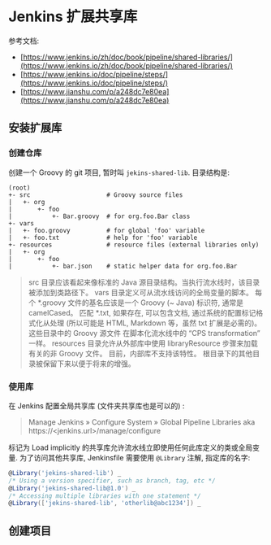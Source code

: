 <a name="EnAAZ"></a>
# Jenkins 扩展共享库
参考文档:

- [https://www.jenkins.io/zh/doc/book/pipeline/shared-libraries/](https://www.jenkins.io/zh/doc/book/pipeline/shared-libraries/)
- [https://www.jenkins.io/doc/pipeline/steps/](https://www.jenkins.io/doc/pipeline/steps/)
- [https://www.jianshu.com/p/a248dc7e80ea](https://www.jianshu.com/p/a248dc7e80ea)
<a name="V0UE5"></a>
## 安装扩展库
<a name="CmCoy"></a>
### 创建仓库
创建一个 Groovy 的 git 项目, 暂时叫 `jekins-shared-lib`. 目录结构是:
```
(root)
+- src                     # Groovy source files
|   +- org
|       +- foo
|           +- Bar.groovy  # for org.foo.Bar class
+- vars
|   +- foo.groovy          # for global 'foo' variable
|   +- foo.txt             # help for 'foo' variable
+- resources               # resource files (external libraries only)
|   +- org
|       +- foo
|           +- bar.json    # static helper data for org.foo.Bar
```
> src 目录应该看起来像标准的 Java 源目录结构。当执行流水线时，该目录被添加到类路径下。
> vars 目录定义可从流水线访问的全局变量的脚本。 每个 *.groovy 文件的基名应该是一个 Groovy (~ Java) 标识符, 通常是 camelCased。 匹配 *.txt, 如果存在, 可以包含文档, 通过系统的配置标记格式化从处理 (所以可能是 HTML, Markdown 等，虽然 txt 扩展是必需的)。
> 这些目录中的 Groovy 源文件 在脚本化流水线中的 “CPS transformation” 一样。
> resources 目录允许从外部库中使用 libraryResource 步骤来加载有关的非 Groovy 文件。 目前，内部库不支持该特性。
> 根目录下的其他目录被保留下来以便于将来的增强。

<a name="xne8i"></a>
### 使用库
在 Jenkins 配置全局共享库 (文件夹共享库也是可以的) :
> Manage Jenkins » Configure System » Global Pipeline Libraries
> aka https://<jenkins.url>/manage/configure

标记为 Load implicitly 的共享库允许流水线立即使用任何此库定义的类或全局变量. 为了访问其他共享库, Jenkinsfile 需要使用 `@Library` 注解, 指定库的名字:
```groovy
@Library('jekins-shared-lib') _
/* Using a version specifier, such as branch, tag, etc */
@Library('jekins-shared-lib@1.0') _
/* Accessing multiple libraries with one statement */
@Library(['jekins-shared-lib', 'otherlib@abc1234']) _
```
<a name="rJPaC"></a>
## 创建项目

